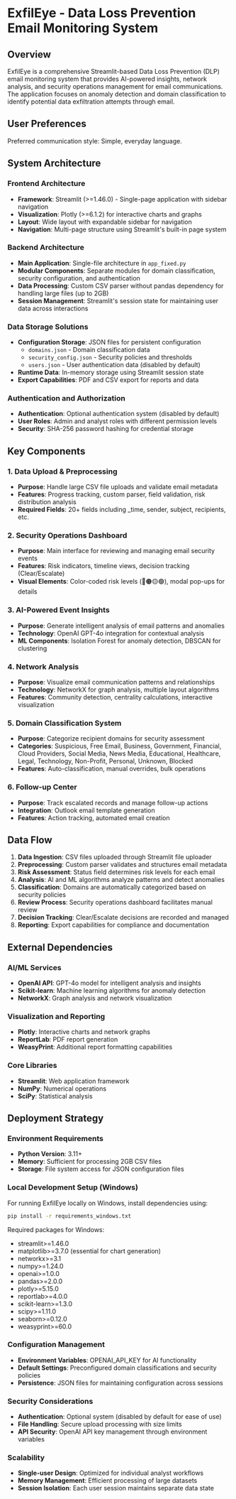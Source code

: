 # ExfilEye - Data Loss Prevention Email Monitoring System

## Overview

ExfilEye is a comprehensive Streamlit-based Data Loss Prevention (DLP) email monitoring system that provides AI-powered insights, network analysis, and security operations management for email communications. The application focuses on anomaly detection and domain classification to identify potential data exfiltration attempts through email.

## User Preferences

Preferred communication style: Simple, everyday language.

## System Architecture

### Frontend Architecture
- **Framework**: Streamlit (>=1.46.0) - Single-page application with sidebar navigation
- **Visualization**: Plotly (>=6.1.2) for interactive charts and graphs
- **Layout**: Wide layout with expandable sidebar for navigation
- **Navigation**: Multi-page structure using Streamlit's built-in page system

### Backend Architecture
- **Main Application**: Single-file architecture in `app_fixed.py`
- **Modular Components**: Separate modules for domain classification, security configuration, and authentication
- **Data Processing**: Custom CSV parser without pandas dependency for handling large files (up to 2GB)
- **Session Management**: Streamlit's session state for maintaining user data across interactions

### Data Storage Solutions
- **Configuration Storage**: JSON files for persistent configuration
  - `domains.json` - Domain classification data
  - `security_config.json` - Security policies and thresholds
  - `users.json` - User authentication data (disabled by default)
- **Runtime Data**: In-memory storage using Streamlit session state
- **Export Capabilities**: PDF and CSV export for reports and data

### Authentication and Authorization
- **Authentication**: Optional authentication system (disabled by default)
- **User Roles**: Admin and analyst roles with different permission levels
- **Security**: SHA-256 password hashing for credential storage

## Key Components

### 1. Data Upload & Preprocessing
- **Purpose**: Handle large CSV file uploads and validate email metadata
- **Features**: Progress tracking, custom parser, field validation, risk distribution analysis
- **Required Fields**: 20+ fields including _time, sender, subject, recipients, etc.

### 2. Security Operations Dashboard
- **Purpose**: Main interface for reviewing and managing email security events
- **Features**: Risk indicators, timeline views, decision tracking (Clear/Escalate)
- **Visual Elements**: Color-coded risk levels (🔴🟠🟡🟢), modal pop-ups for details

### 3. AI-Powered Event Insights
- **Purpose**: Generate intelligent analysis of email patterns and anomalies
- **Technology**: OpenAI GPT-4o integration for contextual analysis
- **ML Components**: Isolation Forest for anomaly detection, DBSCAN for clustering

### 4. Network Analysis
- **Purpose**: Visualize email communication patterns and relationships
- **Technology**: NetworkX for graph analysis, multiple layout algorithms
- **Features**: Community detection, centrality calculations, interactive visualization

### 5. Domain Classification System
- **Purpose**: Categorize recipient domains for security assessment
- **Categories**: Suspicious, Free Email, Business, Government, Financial, Cloud Providers, Social Media, News Media, Educational, Healthcare, Legal, Technology, Non-Profit, Personal, Unknown, Blocked
- **Features**: Auto-classification, manual overrides, bulk operations

### 6. Follow-up Center
- **Purpose**: Track escalated records and manage follow-up actions
- **Integration**: Outlook email template generation
- **Features**: Action tracking, automated email creation

## Data Flow

1. **Data Ingestion**: CSV files uploaded through Streamlit file uploader
2. **Preprocessing**: Custom parser validates and structures email metadata
3. **Risk Assessment**: Status field determines risk levels for each email
4. **Analysis**: AI and ML algorithms analyze patterns and detect anomalies
5. **Classification**: Domains are automatically categorized based on security policies
6. **Review Process**: Security operations dashboard facilitates manual review
7. **Decision Tracking**: Clear/Escalate decisions are recorded and managed
8. **Reporting**: Export capabilities for compliance and documentation

## External Dependencies

### AI/ML Services
- **OpenAI API**: GPT-4o model for intelligent analysis and insights
- **Scikit-learn**: Machine learning algorithms for anomaly detection
- **NetworkX**: Graph analysis and network visualization

### Visualization and Reporting
- **Plotly**: Interactive charts and network graphs
- **ReportLab**: PDF report generation
- **WeasyPrint**: Additional report formatting capabilities

### Core Libraries
- **Streamlit**: Web application framework
- **NumPy**: Numerical operations
- **SciPy**: Statistical analysis

## Deployment Strategy

### Environment Requirements
- **Python Version**: 3.11+
- **Memory**: Sufficient for processing 2GB CSV files
- **Storage**: File system access for JSON configuration files

### Local Development Setup (Windows)
For running ExfilEye locally on Windows, install dependencies using:
```bash
pip install -r requirements_windows.txt
```

Required packages for Windows:
- streamlit>=1.46.0
- matplotlib>=3.7.0 (essential for chart generation)
- networkx>=3.1
- numpy>=1.24.0
- openai>=1.0.0
- pandas>=2.0.0
- plotly>=5.15.0
- reportlab>=4.0.0
- scikit-learn>=1.3.0
- scipy>=1.11.0
- seaborn>=0.12.0
- weasyprint>=60.0

### Configuration Management
- **Environment Variables**: OPENAI_API_KEY for AI functionality
- **Default Settings**: Preconfigured domain classifications and security policies
- **Persistence**: JSON files for maintaining configuration across sessions

### Security Considerations
- **Authentication**: Optional system (disabled by default for ease of use)
- **File Handling**: Secure upload processing with size limits
- **API Security**: OpenAI API key management through environment variables

### Scalability
- **Single-user Design**: Optimized for individual analyst workflows
- **Memory Management**: Efficient processing of large datasets
- **Session Isolation**: Each user session maintains separate data state